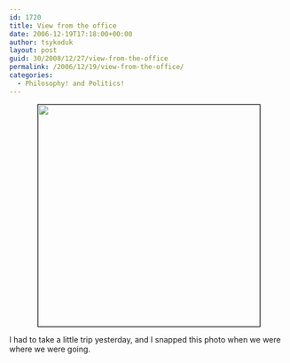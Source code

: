 ```yaml
---
id: 1720
title: View from the office
date: 2006-12-19T17:18:00+00:00
author: tsykoduk
layout: post
guid: 30/2008/12/27/view-from-the-office
permalink: /2006/12/19/view-from-the-office/
categories:
  - Philosophy! and Politics!
---
```

<center><img src="http://greg.nokes.name/assets/2006/12/19/DSC00168.jpg" width="400" / style="border: 1px solid black;"></center>

I had to take a little trip yesterday, and I snapped this photo when we were where we were going.